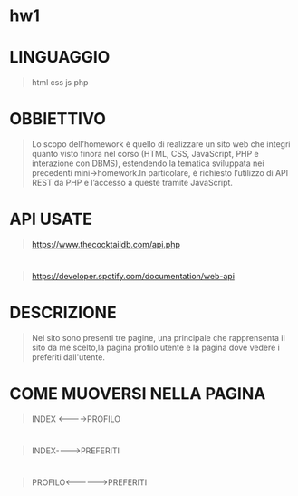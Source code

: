# hw1
# LINGUAGGIO
>html css js php
# OBBIETTIVO
>Lo scopo dell’homework è quello di realizzare un sito web che integri quanto visto finora nel corso (HTML, CSS, JavaScript, PHP e interazione con DBMS), estendendo la tematica sviluppata nei precedenti mini->homework.In particolare, è richiesto l’utilizzo di API REST da PHP e l’accesso a queste tramite JavaScript.
# API USATE
> https://www.thecocktaildb.com/api.php
#
> https://developer.spotify.com/documentation/web-api

# DESCRIZIONE
> Nel sito sono presenti tre pagine, una principale che rapprensenta il sito da me scelto,la pagina profilo utente e la pagina dove vedere i preferiti dall'utente.
# COME MUOVERSI NELLA PAGINA
> INDEX <---->PROFILO
#
> INDEX---->PREFERITI
#
> PROFILO<------>PREFERITI
